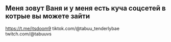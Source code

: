 ## Меня зовут Ваня и у меня есть куча соцсетей в котрые вы можете зайти


https://t.me/itsdoom9
tiktok.com/@tabuu_tenderlybae
twitch.com/@tabuuvs

<!--
**Vanya-cpu-web/Vanya-cpu-web** is a ✨ _special_ ✨ repository because its `README.md` (this file) appears on your GitHub profile.

Here are some ideas to get you started:

- 🔭 I’m currently working on ...
- 🌱 I’m currently learning ...
- 👯 I’m looking to collaborate on ...
- 🤔 I’m looking for help with ...
- 💬 Ask me about ...
- 📫 How to reach me: ...
- 😄 Pronouns: ...
- ⚡ Fun fact: ...
-->
